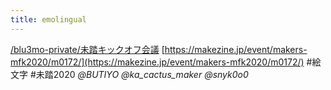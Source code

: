 ```yaml
---
title: emolingual
---
```


[/blu3mo-private/未踏キックオフ会議](https://scrapbox.io/blu3mo-private/未踏キックオフ会議)
[https://makezine.jp/event/makers-mfk2020/m0172/](https://makezine.jp/event/makers-mfk2020/m0172/)
\#絵文字
\#未踏2020
*@BUTIYO* *@ka_cactus_maker* *@snyk0o0*
